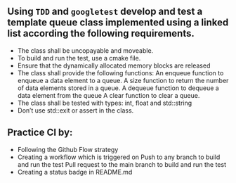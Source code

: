 ## Using `TDD` and `googletest` develop and test a template queue class implemented using a linked list according the following requirements.

- The class shall be uncopayable and moveable.
- To build and run the test, use a cmake file.
- Ensure that the dynamically allocated memory blocks are released
- The class shall provide the following functions:
    An enqueue function to enqueue a data element to a queue.
    A size function to return the number of data elements stored in a queue.
    A dequeue function to dequeue a data element from the queue
    A clear function to clear a queue.
- The class shall be tested with types: int, float and std::string
- Don’t use std::exit or assert in the class.

## Practice CI by:

- Following the Github Flow strategy
- Creating a workflow which is triggered on
    Push to any branch to build and run the test
    Pull request to the main branch to build and run the test
- Creating a status badge in README.md
